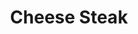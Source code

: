 ---
pid: mp101
title: Cheese Steak
location_transcription: 
coordinates: "[-75.171249221303, 39.915200488634]"
zipcode: 
gen_neighborhood: 
neighborhood: 
outside_phl: 
age: '18'
age_range: 13-19
instagram: 
image_file_name: mp_101.jpg
proposal_transcription: 
topic: Food
topic_summary: '0'
type: Other No Form
keywords_other: 
credit: Jesiah
image_labels: 
twitter: 
facebook: 
permalink: "/monuments/mp101/"
layout: item-page
---